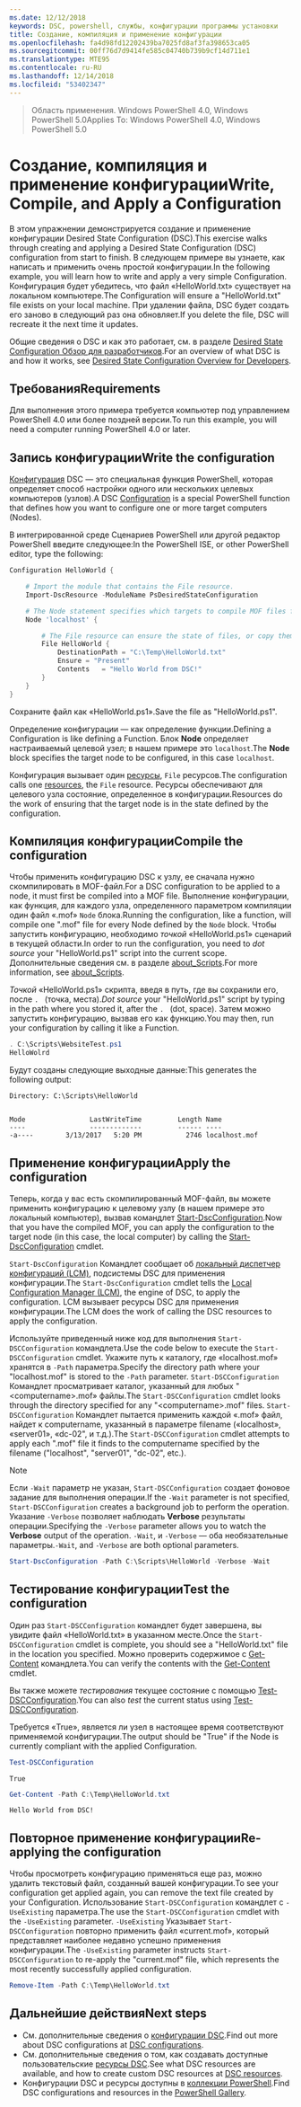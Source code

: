 ```yaml
---
ms.date: 12/12/2018
keywords: DSC, powershell, службы, конфигурации программы установки
title: Создание, компиляция и применение конфигурации
ms.openlocfilehash: fa4d98fd12202439ba7025fd8af3fa398653ca05
ms.sourcegitcommit: 00ff76d7d9414fe585c04740b739b9cf14d711e1
ms.translationtype: MTE95
ms.contentlocale: ru-RU
ms.lasthandoff: 12/14/2018
ms.locfileid: "53402347"
---
```

> <span data-ttu-id="62da7-103">Область применения. Windows PowerShell 4.0, Windows PowerShell 5.0</span><span class="sxs-lookup"><span data-stu-id="62da7-103">Applies To: Windows PowerShell 4.0, Windows PowerShell 5.0</span></span>

# <a name="write-compile-and-apply-a-configuration"></a><span data-ttu-id="62da7-104">Создание, компиляция и применение конфигурации</span><span class="sxs-lookup"><span data-stu-id="62da7-104">Write, Compile, and Apply a Configuration</span></span>

<span data-ttu-id="62da7-105">В этом упражнении демонстрируется создание и применение конфигурации Desired State Configuration (DSC).</span><span class="sxs-lookup"><span data-stu-id="62da7-105">This exercise walks through creating and applying a Desired State Configuration (DSC) configuration from start to finish.</span></span>
<span data-ttu-id="62da7-106">В следующем примере вы узнаете, как написать и применить очень простой конфигурации.</span><span class="sxs-lookup"><span data-stu-id="62da7-106">In the following example, you will learn how to write and apply a very simple Configuration.</span></span> <span data-ttu-id="62da7-107">Конфигурация будет убедитесь, что файл «HelloWorld.txt» существует на локальном компьютере.</span><span class="sxs-lookup"><span data-stu-id="62da7-107">The Configuration will ensure a "HelloWorld.txt" file exists on your local machine.</span></span> <span data-ttu-id="62da7-108">При удалении файла, DSC будет создать его заново в следующий раз она обновляет.</span><span class="sxs-lookup"><span data-stu-id="62da7-108">If you delete the file, DSC will recreate it the next time it updates.</span></span>

<span data-ttu-id="62da7-109">Общие сведения о DSC и как это работает, см. в разделе [Desired State Configuration Обзор для разработчиков](../overview/overview.md).</span><span class="sxs-lookup"><span data-stu-id="62da7-109">For an overview of what DSC is and how it works, see [Desired State Configuration Overview for Developers](../overview/overview.md).</span></span>

## <a name="requirements"></a><span data-ttu-id="62da7-110">Требования</span><span class="sxs-lookup"><span data-stu-id="62da7-110">Requirements</span></span>

<span data-ttu-id="62da7-111">Для выполнения этого примера требуется компьютер под управлением PowerShell 4.0 или более поздней версии.</span><span class="sxs-lookup"><span data-stu-id="62da7-111">To run this example, you will need a computer running PowerShell 4.0 or later.</span></span>

## <a name="write-the-configuration"></a><span data-ttu-id="62da7-112">Запись конфигурации</span><span class="sxs-lookup"><span data-stu-id="62da7-112">Write the configuration</span></span>

<span data-ttu-id="62da7-113">[Конфигурация](configurations.md) DSC — это специальная функция PowerShell, которая определяет способ настройки одного или нескольких целевых компьютеров (узлов).</span><span class="sxs-lookup"><span data-stu-id="62da7-113">A DSC [Configuration](configurations.md) is a special PowerShell function that defines how you want to configure one or more target computers (Nodes).</span></span>

<span data-ttu-id="62da7-114">В интегрированной среде Сценариев PowerShell или другой редактор PowerShell введите следующее:</span><span class="sxs-lookup"><span data-stu-id="62da7-114">In the PowerShell ISE, or other PowerShell editor, type the following:</span></span>

```powershell
Configuration HelloWorld {

    # Import the module that contains the File resource.
    Import-DscResource -ModuleName PsDesiredStateConfiguration

    # The Node statement specifies which targets to compile MOF files for, when this configuration is executed.
    Node 'localhost' {

        # The File resource can ensure the state of files, or copy them from a source to a destination with persistent updates.
        File HelloWorld {
            DestinationPath = "C:\Temp\HelloWorld.txt"
            Ensure = "Present"
            Contents   = "Hello World from DSC!"
        }
    }
}
```

<span data-ttu-id="62da7-115">Сохраните файл как «HelloWorld.ps1».</span><span class="sxs-lookup"><span data-stu-id="62da7-115">Save the file as "HelloWorld.ps1".</span></span>

<span data-ttu-id="62da7-116">Определение конфигурации — как определение функции.</span><span class="sxs-lookup"><span data-stu-id="62da7-116">Defining a Configuration is like defining a Function.</span></span> <span data-ttu-id="62da7-117">Блок **Node** определяет настраиваемый целевой узел; в нашем примере это `localhost`.</span><span class="sxs-lookup"><span data-stu-id="62da7-117">The **Node** block specifies the target node to be configured, in this case `localhost`.</span></span>

<span data-ttu-id="62da7-118">Конфигурация вызывает один [ресурсы](../resources/resources.md), `File` ресурсов.</span><span class="sxs-lookup"><span data-stu-id="62da7-118">The configuration calls one [resources](../resources/resources.md), the `File` resource.</span></span> <span data-ttu-id="62da7-119">Ресурсы обеспечивают для целевого узла состояние, определенное в конфигурации.</span><span class="sxs-lookup"><span data-stu-id="62da7-119">Resources do the work of ensuring that the target node is in the state defined by the configuration.</span></span>

## <a name="compile-the-configuration"></a><span data-ttu-id="62da7-120">Компиляция конфигурации</span><span class="sxs-lookup"><span data-stu-id="62da7-120">Compile the configuration</span></span>

<span data-ttu-id="62da7-121">Чтобы применить конфигурацию DSC к узлу, ее сначала нужно скомпилировать в MOF-файл.</span><span class="sxs-lookup"><span data-stu-id="62da7-121">For a DSC configuration to be applied to a node, it must first be compiled into a MOF file.</span></span>
<span data-ttu-id="62da7-122">Выполнение конфигурации, как функция, для каждого узла, определенного параметром компиляции один файл «.mof» `Node` блока.</span><span class="sxs-lookup"><span data-stu-id="62da7-122">Running the configuration, like a function, will compile one ".mof" file for every Node defined by the `Node` block.</span></span>
<span data-ttu-id="62da7-123">Чтобы запустить конфигурацию, необходимо *точкой* «HelloWorld.ps1» сценарий в текущей области.</span><span class="sxs-lookup"><span data-stu-id="62da7-123">In order to run the configuration, you need to *dot source* your "HelloWorld.ps1" script into the current scope.</span></span>
<span data-ttu-id="62da7-124">Дополнительные сведения см. в разделе [about_Scripts](/powershell/module/microsoft.powershell.core/about/about_scripts?view=powershell-6#script-scope-and-dot-sourcing).</span><span class="sxs-lookup"><span data-stu-id="62da7-124">For more information, see [about_Scripts](/powershell/module/microsoft.powershell.core/about/about_scripts?view=powershell-6#script-scope-and-dot-sourcing).</span></span>

<span data-ttu-id="62da7-125">*Точкой* «HelloWorld.ps1» скрипта, введя в путь, где вы сохранили его, после `. ` (точка, места).</span><span class="sxs-lookup"><span data-stu-id="62da7-125">*Dot source* your "HelloWorld.ps1" script by typing in the path where you stored it, after the `. ` (dot, space).</span></span> <span data-ttu-id="62da7-126">Затем можно запустить конфигурацию, вызвав его как функцию.</span><span class="sxs-lookup"><span data-stu-id="62da7-126">You may then, run your configuration by calling it like a Function.</span></span>

```powershell
. C:\Scripts\WebsiteTest.ps1
HelloWolrd
```

<span data-ttu-id="62da7-127">Будут созданы следующие выходные данные:</span><span class="sxs-lookup"><span data-stu-id="62da7-127">This generates the following output:</span></span>

```output
Directory: C:\Scripts\HelloWorld


Mode                LastWriteTime         Length Name
----                -------------         ------ ----
-a----        3/13/2017   5:20 PM           2746 localhost.mof
```

## <a name="apply-the-configuration"></a><span data-ttu-id="62da7-128">Применение конфигурации</span><span class="sxs-lookup"><span data-stu-id="62da7-128">Apply the configuration</span></span>

<span data-ttu-id="62da7-129">Теперь, когда у вас есть скомпилированный MOF-файл, вы можете применить конфигурацию к целевому узлу (в нашем примере это локальный компьютер), вызвав командлет [Start-DscConfiguration](/powershell/module/psdesiredstateconfiguration/start-dscconfiguration).</span><span class="sxs-lookup"><span data-stu-id="62da7-129">Now that you have the compiled MOF, you can apply the configuration to the target node (in this case, the local computer) by calling the [Start-DscConfiguration](/powershell/module/psdesiredstateconfiguration/start-dscconfiguration) cmdlet.</span></span>

<span data-ttu-id="62da7-130">`Start-DscConfiguration` Командлет сообщает об [локальный диспетчер конфигураций (LCM)](../managing-nodes/metaConfig.md), подсистемы DSC для применения конфигурации.</span><span class="sxs-lookup"><span data-stu-id="62da7-130">The `Start-DscConfiguration` cmdlet tells the [Local Configuration Manager (LCM)](../managing-nodes/metaConfig.md), the engine of DSC, to apply the configuration.</span></span>
<span data-ttu-id="62da7-131">LCM вызывает ресурсы DSC для применения конфигурации.</span><span class="sxs-lookup"><span data-stu-id="62da7-131">The LCM does the work of calling the DSC resources to apply the configuration.</span></span>

<span data-ttu-id="62da7-132">Используйте приведенный ниже код для выполнения `Start-DSCConfiguration` командлета.</span><span class="sxs-lookup"><span data-stu-id="62da7-132">Use the code below to execute the `Start-DSCConfiguration` cmdlet.</span></span> <span data-ttu-id="62da7-133">Укажите путь к каталогу, где «localhost.mof» хранятся в `-Path` параметра.</span><span class="sxs-lookup"><span data-stu-id="62da7-133">Specify the directory path where your "localhost.mof" is stored to the `-Path` parameter.</span></span> <span data-ttu-id="62da7-134">`Start-DSCConfiguration` Командлет просматривает каталог, указанный для любых "\<computername\>.mof» файлы.</span><span class="sxs-lookup"><span data-stu-id="62da7-134">The `Start-DSCConfiguration` cmdlet looks through the directory specified for any "\<computername\>.mof" files.</span></span> <span data-ttu-id="62da7-135">`Start-DSCConfiguration` Командлет пытается применить каждой «.mof» файл, найдет к computername, указанный в параметре filename («localhost», «server01», «dc-02", и т.д.).</span><span class="sxs-lookup"><span data-stu-id="62da7-135">The `Start-DSCConfiguration` cmdlet attempts to apply each ".mof" file it finds to the computername specified by the filename ("localhost", "server01", "dc-02", etc.).</span></span>

> [!NOTE]
> <span data-ttu-id="62da7-136">Если `-Wait` параметр не указан, `Start-DSCConfiguration` создает фоновое задание для выполнения операции.</span><span class="sxs-lookup"><span data-stu-id="62da7-136">If the `-Wait` parameter is not specified, `Start-DSCConfiguration` creates a background job to perform the operation.</span></span> <span data-ttu-id="62da7-137">Указание `-Verbose` позволяет наблюдать **Verbose** результаты операции.</span><span class="sxs-lookup"><span data-stu-id="62da7-137">Specifying the `-Verbose` parameter allows you to watch the **Verbose** output of the operation.</span></span> <span data-ttu-id="62da7-138">`-Wait`, и `-Verbose` — оба необязательные параметры.</span><span class="sxs-lookup"><span data-stu-id="62da7-138">`-Wait`, and `-Verbose` are both optional parameters.</span></span>

```powershell
Start-DscConfiguration -Path C:\Scripts\HelloWorld -Verbose -Wait
```

## <a name="test-the-configuration"></a><span data-ttu-id="62da7-139">Тестирование конфигурации</span><span class="sxs-lookup"><span data-stu-id="62da7-139">Test the configuration</span></span>

<span data-ttu-id="62da7-140">Один раз `Start-DSCConfiguration` командлет будет завершена, вы увидите файл «HelloWorld.txt» в указанном месте.</span><span class="sxs-lookup"><span data-stu-id="62da7-140">Once the `Start-DSCConfiguration` cmdlet is complete, you should see a "HelloWorld.txt" file in the location you specified.</span></span> <span data-ttu-id="62da7-141">Можно проверить содержимое с [Get-Content](/powershell/module/microsoft.powershell.management/get-content) командлета.</span><span class="sxs-lookup"><span data-stu-id="62da7-141">You can verify the contents with the [Get-Content](/powershell/module/microsoft.powershell.management/get-content) cmdlet.</span></span>

<span data-ttu-id="62da7-142">Вы также можете *тестирования* текущее состояние с помощью [Test-DSCConfiguration](/powershell/module/psdesiredstateconfiguration/Test-DSCConfiguration).</span><span class="sxs-lookup"><span data-stu-id="62da7-142">You can also *test* the current status using [Test-DSCConfiguration](/powershell/module/psdesiredstateconfiguration/Test-DSCConfiguration).</span></span>

<span data-ttu-id="62da7-143">Требуется «True», является ли узел в настоящее время соответствуют применяемой конфигурации.</span><span class="sxs-lookup"><span data-stu-id="62da7-143">The output should be "True" if the Node is currently compliant with the applied Configuration.</span></span>

```powershell
Test-DSCConfiguration
```

```output
True
```

```powershell
Get-Content -Path C:\Temp\HelloWorld.txt
```

```output
Hello World from DSC!
```

## <a name="re-applying-the-configuration"></a><span data-ttu-id="62da7-144">Повторное применение конфигурации</span><span class="sxs-lookup"><span data-stu-id="62da7-144">Re-applying the configuration</span></span>

<span data-ttu-id="62da7-145">Чтобы просмотреть конфигурацию применяться еще раз, можно удалить текстовый файл, созданный вашей конфигурации.</span><span class="sxs-lookup"><span data-stu-id="62da7-145">To see your configuration get applied again, you can remove the text file created by your Configuration.</span></span> <span data-ttu-id="62da7-146">Использование `Start-DSCConfiguration` командлет с `-UseExisting` параметра.</span><span class="sxs-lookup"><span data-stu-id="62da7-146">The use the `Start-DSCConfiguration` cmdlet with the `-UseExisting` parameter.</span></span> <span data-ttu-id="62da7-147">`-UseExisting` Указывает `Start-DSCConfiguration` повторно применить файл «current.mof», который представляет наиболее недавно успешно применения конфигурации.</span><span class="sxs-lookup"><span data-stu-id="62da7-147">The `-UseExisting` parameter instructs `Start-DSCConfiguration` to re-apply the "current.mof" file, which represents the most recently successfully applied configuration.</span></span>

```powershell
Remove-Item -Path C:\Temp\HelloWorld.txt
```

## <a name="next-steps"></a><span data-ttu-id="62da7-148">Дальнейшие действия</span><span class="sxs-lookup"><span data-stu-id="62da7-148">Next steps</span></span>

- <span data-ttu-id="62da7-149">См. дополнительные сведения о [конфигурации DSC](configurations.md).</span><span class="sxs-lookup"><span data-stu-id="62da7-149">Find out more about DSC configurations at [DSC configurations](configurations.md).</span></span>
- <span data-ttu-id="62da7-150">См. дополнительные сведения о том, как создавать доступные пользовательские [ресурсы DSC](../resources/resources.md).</span><span class="sxs-lookup"><span data-stu-id="62da7-150">See what DSC resources are available, and how to create custom DSC resources at [DSC resources](../resources/resources.md).</span></span>
- <span data-ttu-id="62da7-151">Конфигурации DSC и ресурсы доступны в [коллекции PowerShell](https://www.powershellgallery.com/).</span><span class="sxs-lookup"><span data-stu-id="62da7-151">Find DSC configurations and resources in the [PowerShell Gallery](https://www.powershellgallery.com/).</span></span>
